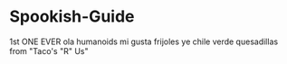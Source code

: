 # Spookish-Guide
1st ONE EVER
ola humanoids
mi gusta frijoles ye chile verde quesadillas from "Taco's "R" Us"
